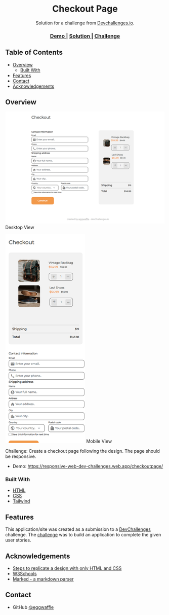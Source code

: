 <!-- Please update value in the {}  -->

<h1 align="center">Checkout Page</h1>

<div align="center">
   Solution for a challenge from  <a href="http://devchallenges.io" target="_blank">Devchallenges.io</a>.
</div>

<div align="center">
  <h3>
    <a href="https://responsive-web-dev-challenges.web.app/checkoutpage/">
      Demo
    </a>
    <span> | </span>
    <a href="https://github.com/eggwaffle/Checkout-Page">
      Solution
    </a>
    <span> | </span>
    <a href="https://devchallenges.io/challenges/0J1NxxGhOUYVqihwegfO">
      Challenge
    </a>
  </h3>
</div>

<!-- TABLE OF CONTENTS -->

## Table of Contents

- [Overview](#overview)
  - [Built With](#built-with)
- [Features](#features)
- [Contact](#contact)
- [Acknowledgements](#acknowledgements)

<!-- OVERVIEW -->

## Overview

![screenshot](https://raw.githubusercontent.com/eggwaffle/Checkout-Page/main/screenshot.png)
Desktop View

<img src="https://raw.githubusercontent.com/eggwaffle/Checkout-Page/main/mobilescreenshot.png" width=50% height=50%>
Mobile View

Challenge: Create a checkout page following the design. The page should be responsive.

- Demo: https://responsive-web-dev-challenges.web.app/checkoutpage/

### Built With

<!-- This section should list any major frameworks that you built your project using. Here are a few examples.-->

- [HTML](https://html.spec.whatwg.org/)
- [CSS](https://www.w3.org/TR/CSS/)
- [Tailwind](https://tailwindcss.com/)

## Features

<!-- List the features of your application or follow the template. Don't share the figma file here :) -->

This application/site was created as a submission to a [DevChallenges](https://devchallenges.io/challenges) challenge. The [challenge](https://devchallenges.io/challenges/0J1NxxGhOUYVqihwegfO) was to build an application to complete the given user stories.

## Acknowledgements

<!-- This section should list any articles or add-ons/plugins that helps you to complete the project. This is optional but it will help you in the future. For exmpale -->

- [Steps to replicate a design with only HTML and CSS](https://devchallenges-blogs.web.app/how-to-replicate-design/)
- [W3Schools](https://www.w3schools.com/)
- [Marked - a markdown parser](https://github.com/chjj/marked)

## Contact

- GitHub [@eggwaffle](https://github.com/eggwaffle)
